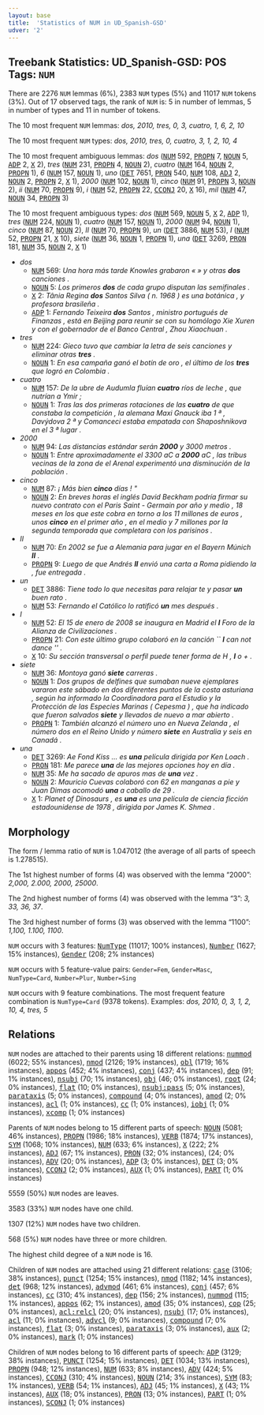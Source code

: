 ```yaml
---
layout: base
title:  'Statistics of NUM in UD_Spanish-GSD'
udver: '2'
---
```


## Treebank Statistics: UD_Spanish-GSD: POS Tags: `NUM`

There are 2276 `NUM` lemmas (6%), 2383 `NUM` types (5%) and 11017 `NUM` tokens (3%).
Out of 17 observed tags, the rank of `NUM` is: 5 in number of lemmas, 5 in number of types and 11 in number of tokens.

The 10 most frequent `NUM` lemmas: <em>dos, 2010, tres, 0, 3, cuatro, 1, 6, 2, 10</em>

The 10 most frequent `NUM` types:  <em>dos, 2010, tres, 0, cuatro, 3, 1, 2, 10, 4</em>

The 10 most frequent ambiguous lemmas: <em>dos</em> (<tt><a href="es_gsd-pos-NUM.html">NUM</a></tt> 592, <tt><a href="es_gsd-pos-PROPN.html">PROPN</a></tt> 7, <tt><a href="es_gsd-pos-NOUN.html">NOUN</a></tt> 5, <tt><a href="es_gsd-pos-ADP.html">ADP</a></tt> 2, <tt><a href="es_gsd-pos-X.html">X</a></tt> 2), <em>tres</em> (<tt><a href="es_gsd-pos-NUM.html">NUM</a></tt> 231, <tt><a href="es_gsd-pos-PROPN.html">PROPN</a></tt> 4, <tt><a href="es_gsd-pos-NOUN.html">NOUN</a></tt> 2), <em>cuatro</em> (<tt><a href="es_gsd-pos-NUM.html">NUM</a></tt> 164, <tt><a href="es_gsd-pos-NOUN.html">NOUN</a></tt> 2, <tt><a href="es_gsd-pos-PROPN.html">PROPN</a></tt> 1), <em>6</em> (<tt><a href="es_gsd-pos-NUM.html">NUM</a></tt> 157, <tt><a href="es_gsd-pos-NOUN.html">NOUN</a></tt> 1), <em>uno</em> (<tt><a href="es_gsd-pos-DET.html">DET</a></tt> 7651, <tt><a href="es_gsd-pos-PRON.html">PRON</a></tt> 540, <tt><a href="es_gsd-pos-NUM.html">NUM</a></tt> 108, <tt><a href="es_gsd-pos-ADJ.html">ADJ</a></tt> 2, <tt><a href="es_gsd-pos-NOUN.html">NOUN</a></tt> 2, <tt><a href="es_gsd-pos-PROPN.html">PROPN</a></tt> 2, <tt><a href="es_gsd-pos-X.html">X</a></tt> 1), <em>2000</em> (<tt><a href="es_gsd-pos-NUM.html">NUM</a></tt> 102, <tt><a href="es_gsd-pos-NOUN.html">NOUN</a></tt> 1), <em>cinco</em> (<tt><a href="es_gsd-pos-NUM.html">NUM</a></tt> 91, <tt><a href="es_gsd-pos-PROPN.html">PROPN</a></tt> 3, <tt><a href="es_gsd-pos-NOUN.html">NOUN</a></tt> 2), <em>ii</em> (<tt><a href="es_gsd-pos-NUM.html">NUM</a></tt> 70, <tt><a href="es_gsd-pos-PROPN.html">PROPN</a></tt> 9), <em>i</em> (<tt><a href="es_gsd-pos-NUM.html">NUM</a></tt> 52, <tt><a href="es_gsd-pos-PROPN.html">PROPN</a></tt> 22, <tt><a href="es_gsd-pos-CCONJ.html">CCONJ</a></tt> 20, <tt><a href="es_gsd-pos-X.html">X</a></tt> 16), <em>mil</em> (<tt><a href="es_gsd-pos-NUM.html">NUM</a></tt> 47, <tt><a href="es_gsd-pos-NOUN.html">NOUN</a></tt> 34, <tt><a href="es_gsd-pos-PROPN.html">PROPN</a></tt> 3)

The 10 most frequent ambiguous types:  <em>dos</em> (<tt><a href="es_gsd-pos-NUM.html">NUM</a></tt> 569, <tt><a href="es_gsd-pos-NOUN.html">NOUN</a></tt> 5, <tt><a href="es_gsd-pos-X.html">X</a></tt> 2, <tt><a href="es_gsd-pos-ADP.html">ADP</a></tt> 1), <em>tres</em> (<tt><a href="es_gsd-pos-NUM.html">NUM</a></tt> 224, <tt><a href="es_gsd-pos-NOUN.html">NOUN</a></tt> 1), <em>cuatro</em> (<tt><a href="es_gsd-pos-NUM.html">NUM</a></tt> 157, <tt><a href="es_gsd-pos-NOUN.html">NOUN</a></tt> 1), <em>2000</em> (<tt><a href="es_gsd-pos-NUM.html">NUM</a></tt> 94, <tt><a href="es_gsd-pos-NOUN.html">NOUN</a></tt> 1), <em>cinco</em> (<tt><a href="es_gsd-pos-NUM.html">NUM</a></tt> 87, <tt><a href="es_gsd-pos-NOUN.html">NOUN</a></tt> 2), <em>II</em> (<tt><a href="es_gsd-pos-NUM.html">NUM</a></tt> 70, <tt><a href="es_gsd-pos-PROPN.html">PROPN</a></tt> 9), <em>un</em> (<tt><a href="es_gsd-pos-DET.html">DET</a></tt> 3886, <tt><a href="es_gsd-pos-NUM.html">NUM</a></tt> 53), <em>I</em> (<tt><a href="es_gsd-pos-NUM.html">NUM</a></tt> 52, <tt><a href="es_gsd-pos-PROPN.html">PROPN</a></tt> 21, <tt><a href="es_gsd-pos-X.html">X</a></tt> 10), <em>siete</em> (<tt><a href="es_gsd-pos-NUM.html">NUM</a></tt> 36, <tt><a href="es_gsd-pos-NOUN.html">NOUN</a></tt> 1, <tt><a href="es_gsd-pos-PROPN.html">PROPN</a></tt> 1), <em>una</em> (<tt><a href="es_gsd-pos-DET.html">DET</a></tt> 3269, <tt><a href="es_gsd-pos-PRON.html">PRON</a></tt> 181, <tt><a href="es_gsd-pos-NUM.html">NUM</a></tt> 35, <tt><a href="es_gsd-pos-NOUN.html">NOUN</a></tt> 2, <tt><a href="es_gsd-pos-X.html">X</a></tt> 1)


* <em>dos</em>
  * <tt><a href="es_gsd-pos-NUM.html">NUM</a></tt> 569: <em>Una hora más tarde Knowles grabaron « » y otras <b>dos</b> canciones .</em>
  * <tt><a href="es_gsd-pos-NOUN.html">NOUN</a></tt> 5: <em>Los primeros <b>dos</b> de cada grupo disputan las semifinales .</em>
  * <tt><a href="es_gsd-pos-X.html">X</a></tt> 2: <em>Tânia Regina <b>dos</b> Santos Silva ( n. 1968 ) es una botánica , y profesora brasileña .</em>
  * <tt><a href="es_gsd-pos-ADP.html">ADP</a></tt> 1: <em>Fernando Teixeira <b>dos</b> Santos , ministro portugués de Finanzas , está en Beijing para reunir se con su homólogo Xie Xuren y con el gobernador de el Banco Central , Zhou Xiaochuan .</em>
* <em>tres</em>
  * <tt><a href="es_gsd-pos-NUM.html">NUM</a></tt> 224: <em>Gieco tuvo que cambiar la letra de seis canciones y eliminar otras <b>tres</b> .</em>
  * <tt><a href="es_gsd-pos-NOUN.html">NOUN</a></tt> 1: <em>En esa campaña ganó el botín de oro , el último de los <b>tres</b> que logró en Colombia .</em>
* <em>cuatro</em>
  * <tt><a href="es_gsd-pos-NUM.html">NUM</a></tt> 157: <em>De la ubre de Audumla fluían <b>cuatro</b> ríos de leche , que nutrían a Ymir ;</em>
  * <tt><a href="es_gsd-pos-NOUN.html">NOUN</a></tt> 1: <em>Tras las dos primeras rotaciones de las <b>cuatro</b> de que constaba la competición , la alemana Maxi Gnauck iba 1 ª , Davýdova 2 ª y Comanceci estaba empatada con Shaposhnikova en el 3 ª lugar .</em>
* <em>2000</em>
  * <tt><a href="es_gsd-pos-NUM.html">NUM</a></tt> 94: <em>Las distancias estándar serán <b>2000</b> y 3000 metros .</em>
  * <tt><a href="es_gsd-pos-NOUN.html">NOUN</a></tt> 1: <em>Entre aproximadamente el 3300 aC a <b>2000</b> aC , las tribus vecinas de la zona de el Arenal experimentó una disminución de la población .</em>
* <em>cinco</em>
  * <tt><a href="es_gsd-pos-NUM.html">NUM</a></tt> 87: <em>¡ Más bien <b>cinco</b> días ! "</em>
  * <tt><a href="es_gsd-pos-NOUN.html">NOUN</a></tt> 2: <em>En breves horas el inglés David Beckham podría firmar su nuevo contrato con el Paris Saint - Germain por año y medio , 18 meses en los que este cobra en torno a los 11 millones de euros , unos <b>cinco</b> en el primer año , en el medio y 7 millones por la segunda temporada que completara con los parisinos .</em>
* <em>II</em>
  * <tt><a href="es_gsd-pos-NUM.html">NUM</a></tt> 70: <em>En 2002 se fue a Alemania para jugar en el Bayern Múnich <b>II</b> .</em>
  * <tt><a href="es_gsd-pos-PROPN.html">PROPN</a></tt> 9: <em>Luego de que Andrés <b>II</b> envió una carta a Roma pidiendo la , fue entregada .</em>
* <em>un</em>
  * <tt><a href="es_gsd-pos-DET.html">DET</a></tt> 3886: <em>Tiene todo lo que necesitas para relajar te y pasar <b>un</b> buen rato .</em>
  * <tt><a href="es_gsd-pos-NUM.html">NUM</a></tt> 53: <em>Fernando el Católico lo ratificó <b>un</b> mes después .</em>
* <em>I</em>
  * <tt><a href="es_gsd-pos-NUM.html">NUM</a></tt> 52: <em>El 15 de enero de 2008 se inaugura en Madrid el <b>I</b> Foro de la Alianza de Civilizaciones .</em>
  * <tt><a href="es_gsd-pos-PROPN.html">PROPN</a></tt> 21: <em>Con este último grupo colaboró en la canción `` <b>I</b> can not dance '' .</em>
  * <tt><a href="es_gsd-pos-X.html">X</a></tt> 10: <em>Su sección transversal o perfil puede tener forma de H , <b>I</b> o + .</em>
* <em>siete</em>
  * <tt><a href="es_gsd-pos-NUM.html">NUM</a></tt> 36: <em>Montoya ganó <b>siete</b> carreras .</em>
  * <tt><a href="es_gsd-pos-NOUN.html">NOUN</a></tt> 1: <em>Dos grupos de delfines que sumaban nueve ejemplares vararon este sábado en dos diferentes puntos de la costa asturiana , según ha informado la Coordinadora para el Estudio y la Protección de las Especies Marinas ( Cepesma ) , que ha indicado que fueron salvados <b>siete</b> y llevados de nuevo a mar abierto .</em>
  * <tt><a href="es_gsd-pos-PROPN.html">PROPN</a></tt> 1: <em>También alcanzó el número uno en Nueva Zelanda , el número dos en el Reino Unido y número <b>siete</b> en Australia y seis en Canadá .</em>
* <em>una</em>
  * <tt><a href="es_gsd-pos-DET.html">DET</a></tt> 3269: <em>Ae Fond Kiss ... es <b>una</b> película dirigida por Ken Loach .</em>
  * <tt><a href="es_gsd-pos-PRON.html">PRON</a></tt> 181: <em>Me parece <b>una</b> de las mejores opciones hoy en día .</em>
  * <tt><a href="es_gsd-pos-NUM.html">NUM</a></tt> 35: <em>Me ha sacado de apuros mas de <b>una</b> vez .</em>
  * <tt><a href="es_gsd-pos-NOUN.html">NOUN</a></tt> 2: <em>Mauricio Cuevas colaboró con 62 en manganas a pie y Juan Dimas acomodó <b>una</b> a caballo de 29 .</em>
  * <tt><a href="es_gsd-pos-X.html">X</a></tt> 1: <em>Planet of Dinosaurs , es <b>una</b> es una película de ciencia ficción estadounidense de 1978 , dirigida por James K. Shmea .</em>

## Morphology

The form / lemma ratio of `NUM` is 1.047012 (the average of all parts of speech is 1.278515).

The 1st highest number of forms (4) was observed with the lemma “2000”: <em>2,000, 2.000, 2000, 25000</em>.

The 2nd highest number of forms (4) was observed with the lemma “3”: <em>3, 33, 36, 37</em>.

The 3rd highest number of forms (3) was observed with the lemma “1100”: <em>1,100, 1.100, 1100</em>.

`NUM` occurs with 3 features: <tt><a href="es_gsd-feat-NumType.html">NumType</a></tt> (11017; 100% instances), <tt><a href="es_gsd-feat-Number.html">Number</a></tt> (1627; 15% instances), <tt><a href="es_gsd-feat-Gender.html">Gender</a></tt> (208; 2% instances)

`NUM` occurs with 5 feature-value pairs: `Gender=Fem`, `Gender=Masc`, `NumType=Card`, `Number=Plur`, `Number=Sing`

`NUM` occurs with 9 feature combinations.
The most frequent feature combination is `NumType=Card` (9378 tokens).
Examples: <em>dos, 2010, 0, 3, 1, 2, 10, 4, tres, 5</em>


## Relations

`NUM` nodes are attached to their parents using 18 different relations: <tt><a href="es_gsd-dep-nummod.html">nummod</a></tt> (6022; 55% instances), <tt><a href="es_gsd-dep-nmod.html">nmod</a></tt> (2126; 19% instances), <tt><a href="es_gsd-dep-obl.html">obl</a></tt> (1719; 16% instances), <tt><a href="es_gsd-dep-appos.html">appos</a></tt> (452; 4% instances), <tt><a href="es_gsd-dep-conj.html">conj</a></tt> (437; 4% instances), <tt><a href="es_gsd-dep-dep.html">dep</a></tt> (91; 1% instances), <tt><a href="es_gsd-dep-nsubj.html">nsubj</a></tt> (70; 1% instances), <tt><a href="es_gsd-dep-obj.html">obj</a></tt> (46; 0% instances), <tt><a href="es_gsd-dep-root.html">root</a></tt> (24; 0% instances), <tt><a href="es_gsd-dep-flat.html">flat</a></tt> (10; 0% instances), <tt><a href="es_gsd-dep-nsubj-pass.html">nsubj:pass</a></tt> (5; 0% instances), <tt><a href="es_gsd-dep-parataxis.html">parataxis</a></tt> (5; 0% instances), <tt><a href="es_gsd-dep-compound.html">compound</a></tt> (4; 0% instances), <tt><a href="es_gsd-dep-amod.html">amod</a></tt> (2; 0% instances), <tt><a href="es_gsd-dep-acl.html">acl</a></tt> (1; 0% instances), <tt><a href="es_gsd-dep-cc.html">cc</a></tt> (1; 0% instances), <tt><a href="es_gsd-dep-iobj.html">iobj</a></tt> (1; 0% instances), <tt><a href="es_gsd-dep-xcomp.html">xcomp</a></tt> (1; 0% instances)

Parents of `NUM` nodes belong to 15 different parts of speech: <tt><a href="es_gsd-pos-NOUN.html">NOUN</a></tt> (5081; 46% instances), <tt><a href="es_gsd-pos-PROPN.html">PROPN</a></tt> (1986; 18% instances), <tt><a href="es_gsd-pos-VERB.html">VERB</a></tt> (1874; 17% instances), <tt><a href="es_gsd-pos-SYM.html">SYM</a></tt> (1068; 10% instances), <tt><a href="es_gsd-pos-NUM.html">NUM</a></tt> (633; 6% instances), <tt><a href="es_gsd-pos-X.html">X</a></tt> (222; 2% instances), <tt><a href="es_gsd-pos-ADJ.html">ADJ</a></tt> (67; 1% instances), <tt><a href="es_gsd-pos-PRON.html">PRON</a></tt> (32; 0% instances),  (24; 0% instances), <tt><a href="es_gsd-pos-ADV.html">ADV</a></tt> (20; 0% instances), <tt><a href="es_gsd-pos-ADP.html">ADP</a></tt> (3; 0% instances), <tt><a href="es_gsd-pos-DET.html">DET</a></tt> (3; 0% instances), <tt><a href="es_gsd-pos-CCONJ.html">CCONJ</a></tt> (2; 0% instances), <tt><a href="es_gsd-pos-AUX.html">AUX</a></tt> (1; 0% instances), <tt><a href="es_gsd-pos-PART.html">PART</a></tt> (1; 0% instances)

5559 (50%) `NUM` nodes are leaves.

3583 (33%) `NUM` nodes have one child.

1307 (12%) `NUM` nodes have two children.

568 (5%) `NUM` nodes have three or more children.

The highest child degree of a `NUM` node is 16.

Children of `NUM` nodes are attached using 21 different relations: <tt><a href="es_gsd-dep-case.html">case</a></tt> (3106; 38% instances), <tt><a href="es_gsd-dep-punct.html">punct</a></tt> (1254; 15% instances), <tt><a href="es_gsd-dep-nmod.html">nmod</a></tt> (1182; 14% instances), <tt><a href="es_gsd-dep-det.html">det</a></tt> (968; 12% instances), <tt><a href="es_gsd-dep-advmod.html">advmod</a></tt> (461; 6% instances), <tt><a href="es_gsd-dep-conj.html">conj</a></tt> (457; 6% instances), <tt><a href="es_gsd-dep-cc.html">cc</a></tt> (310; 4% instances), <tt><a href="es_gsd-dep-dep.html">dep</a></tt> (156; 2% instances), <tt><a href="es_gsd-dep-nummod.html">nummod</a></tt> (115; 1% instances), <tt><a href="es_gsd-dep-appos.html">appos</a></tt> (62; 1% instances), <tt><a href="es_gsd-dep-amod.html">amod</a></tt> (35; 0% instances), <tt><a href="es_gsd-dep-cop.html">cop</a></tt> (25; 0% instances), <tt><a href="es_gsd-dep-acl-relcl.html">acl:relcl</a></tt> (20; 0% instances), <tt><a href="es_gsd-dep-nsubj.html">nsubj</a></tt> (17; 0% instances), <tt><a href="es_gsd-dep-acl.html">acl</a></tt> (11; 0% instances), <tt><a href="es_gsd-dep-advcl.html">advcl</a></tt> (9; 0% instances), <tt><a href="es_gsd-dep-compound.html">compound</a></tt> (7; 0% instances), <tt><a href="es_gsd-dep-flat.html">flat</a></tt> (3; 0% instances), <tt><a href="es_gsd-dep-parataxis.html">parataxis</a></tt> (3; 0% instances), <tt><a href="es_gsd-dep-aux.html">aux</a></tt> (2; 0% instances), <tt><a href="es_gsd-dep-mark.html">mark</a></tt> (1; 0% instances)

Children of `NUM` nodes belong to 16 different parts of speech: <tt><a href="es_gsd-pos-ADP.html">ADP</a></tt> (3129; 38% instances), <tt><a href="es_gsd-pos-PUNCT.html">PUNCT</a></tt> (1254; 15% instances), <tt><a href="es_gsd-pos-DET.html">DET</a></tt> (1034; 13% instances), <tt><a href="es_gsd-pos-PROPN.html">PROPN</a></tt> (948; 12% instances), <tt><a href="es_gsd-pos-NUM.html">NUM</a></tt> (633; 8% instances), <tt><a href="es_gsd-pos-ADV.html">ADV</a></tt> (424; 5% instances), <tt><a href="es_gsd-pos-CCONJ.html">CCONJ</a></tt> (310; 4% instances), <tt><a href="es_gsd-pos-NOUN.html">NOUN</a></tt> (214; 3% instances), <tt><a href="es_gsd-pos-SYM.html">SYM</a></tt> (83; 1% instances), <tt><a href="es_gsd-pos-VERB.html">VERB</a></tt> (54; 1% instances), <tt><a href="es_gsd-pos-ADJ.html">ADJ</a></tt> (45; 1% instances), <tt><a href="es_gsd-pos-X.html">X</a></tt> (43; 1% instances), <tt><a href="es_gsd-pos-AUX.html">AUX</a></tt> (18; 0% instances), <tt><a href="es_gsd-pos-PRON.html">PRON</a></tt> (13; 0% instances), <tt><a href="es_gsd-pos-PART.html">PART</a></tt> (1; 0% instances), <tt><a href="es_gsd-pos-SCONJ.html">SCONJ</a></tt> (1; 0% instances)

